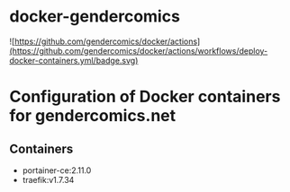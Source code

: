 # docker-gendercomics

![https://github.com/gendercomics/docker/actions](https://github.com/gendercomics/docker/actions/workflows/deploy-docker-containers.yml/badge.svg)

# Configuration of Docker containers for gendercomics.net

## Containers

- portainer-ce:2.11.0
- traefik:v1.7.34 

